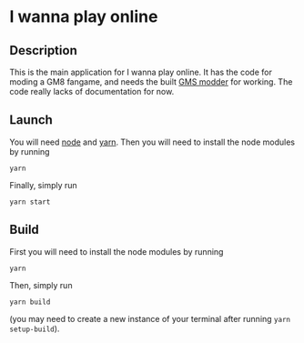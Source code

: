 # I wanna play online

## Description
This is the main application for I wanna play online. It has the code for moding a GM8 fangame, and needs the built [GMS modder](https://gitlab.com/i-wanna-play-online/modder-gms) for working.
The code really lacks of documentation for now.

## Launch
You will need [node](https://nodejs.org/en/) and [yarn](https://yarnpkg.com/getting-started/install).
Then you will need to install the node modules by running
```
yarn
```
Finally, simply run
```
yarn start
```

## Build
First you will need to install the node modules by running
```
yarn
```
Then, simply run
```
yarn build
```
(you may need to create a new instance of your terminal after running `yarn setup-build`).
